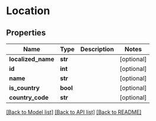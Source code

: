 # Location

## Properties
Name | Type | Description | Notes
------------ | ------------- | ------------- | -------------
**localized_name** | **str** |  | [optional] 
**id** | **int** |  | [optional] 
**name** | **str** |  | [optional] 
**is_country** | **bool** |  | [optional] 
**country_code** | **str** |  | [optional] 

[[Back to Model list]](../README.md#documentation-for-models) [[Back to API list]](../README.md#documentation-for-api-endpoints) [[Back to README]](../README.md)

